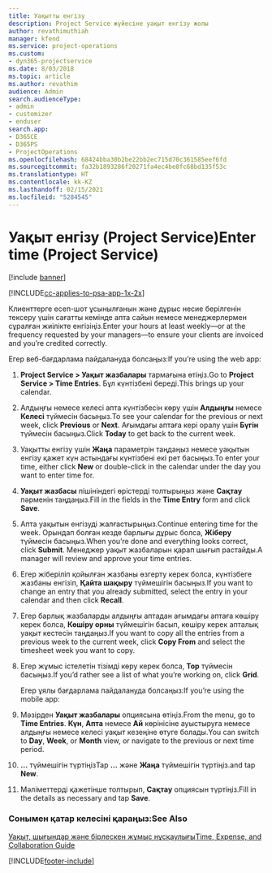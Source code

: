 ```yaml
---
title: Уақытты енгізу
description: Project Service жүйесіне уақыт енгізу жолы
author: revathimuthiah
manager: kfend
ms.service: project-operations
ms.custom:
- dyn365-projectservice
ms.date: 8/03/2018
ms.topic: article
ms.author: revathim
audience: Admin
search.audienceType:
- admin
- customizer
- enduser
search.app:
- D365CE
- D365PS
- ProjectOperations
ms.openlocfilehash: 68424bba30b2be22bb2ec715d70c361585eef6fd
ms.sourcegitcommit: fa32b1893286f20271fa4ec4be8fc68bd135f53c
ms.translationtype: HT
ms.contentlocale: kk-KZ
ms.lasthandoff: 02/15/2021
ms.locfileid: "5284545"
---
```

# <a name="enter-time-project-service"></a><span data-ttu-id="5e7a5-103">Уақыт енгізу (Project Service)</span><span class="sxs-lookup"><span data-stu-id="5e7a5-103">Enter time (Project Service)</span></span>

[!include [banner](../includes/psa-now-project-operations.md)]

[!INCLUDE[cc-applies-to-psa-app-1x-2x](../includes/cc-applies-to-psa-app-1x-2x.md)]

<span data-ttu-id="5e7a5-104">Клиенттерге есеп-шот ұсынылғанын және дұрыс несие берілгенін тексеру үшін сағатты кемінде апта сайын немесе менеджерлермен сұралған жиілікте енгізіңіз.</span><span class="sxs-lookup"><span data-stu-id="5e7a5-104">Enter your hours at least weekly—or at the frequency requested by your managers—to ensure your clients are invoiced and you’re credited correctly.</span></span>  
  
 <span data-ttu-id="5e7a5-105">Егер веб-бағдарлама пайдалануда болсаңыз:</span><span class="sxs-lookup"><span data-stu-id="5e7a5-105">If you’re using the web app:</span></span>  
  
1. <span data-ttu-id="5e7a5-106">**Project Service > Уақыт жазбалары** тармағына өтіңіз.</span><span class="sxs-lookup"><span data-stu-id="5e7a5-106">Go to **Project Service > Time Entries**.</span></span> <span data-ttu-id="5e7a5-107">Бұл күнтізбені береді.</span><span class="sxs-lookup"><span data-stu-id="5e7a5-107">This brings up your calendar.</span></span>  
  
2. <span data-ttu-id="5e7a5-108">Алдыңғы немесе келесі апта күнтізбесін көру үшін **Алдыңғы** немесе **Келесі** түймесін басыңыз.</span><span class="sxs-lookup"><span data-stu-id="5e7a5-108">To see your calendar for the previous or next week, click **Previous** or **Next**.</span></span> <span data-ttu-id="5e7a5-109">Ағымдағы аптаға кері оралу үшін **Бүгін** түймесін басыңыз.</span><span class="sxs-lookup"><span data-stu-id="5e7a5-109">Click **Today** to get back to the current week.</span></span>  
  
3. <span data-ttu-id="5e7a5-110">Уақытты енгізу үшін **Жаңа** параметрін таңдаңыз немесе уақытын енгізу қажет күн астындағы күнтізбені екі рет басыңыз.</span><span class="sxs-lookup"><span data-stu-id="5e7a5-110">To enter your time, either click **New** or double-click in the calendar under the day you want to enter time for.</span></span>  
  
4. <span data-ttu-id="5e7a5-111">**Уақыт жазбасы** пішініндегі өрістерді толтырыңыз және **Сақтау** пәрменін таңдаңыз.</span><span class="sxs-lookup"><span data-stu-id="5e7a5-111">Fill in the fields in the **Time Entry** form and click **Save**.</span></span>  
  
5. <span data-ttu-id="5e7a5-112">Апта уақытын енгізуді жалғастырыңыз.</span><span class="sxs-lookup"><span data-stu-id="5e7a5-112">Continue entering time for the week.</span></span> <span data-ttu-id="5e7a5-113">Орындап болған кезде барлығы дұрыс болса, **Жіберу** түймесін басыңыз.</span><span class="sxs-lookup"><span data-stu-id="5e7a5-113">When you’re done and everything looks correct, click **Submit**.</span></span> <span data-ttu-id="5e7a5-114">Менеджер уақыт жазбаларын қарап шығып растайды.</span><span class="sxs-lookup"><span data-stu-id="5e7a5-114">A manager will review and approve your time entries.</span></span>  
  
6. <span data-ttu-id="5e7a5-115">Егер жіберіліп қойылған жазбаны өзгерту керек болса, күнтізбеге жазбаны енгізіп, **Қайта шақыру** түймешігін басыңыз.</span><span class="sxs-lookup"><span data-stu-id="5e7a5-115">If you want to change an entry that you already submitted, select the entry in your calendar and then click **Recall**.</span></span>  
  
7. <span data-ttu-id="5e7a5-116">Егер барлық жазбаларды алдыңғы аптадан ағымдағы аптаға көшіру керек болса, **Көшіру орны** түймешігін басып, көшіру керек апталық уақыт кестесін таңдаңыз.</span><span class="sxs-lookup"><span data-stu-id="5e7a5-116">If you want to copy all the entries from a previous week to the current week, click **Copy From** and select the timesheet week you want to copy.</span></span>  
  
8. <span data-ttu-id="5e7a5-117">Егер жұмыс істелетін тізімді көру керек болса, **Тор** түймесін басыңыз.</span><span class="sxs-lookup"><span data-stu-id="5e7a5-117">If you’d rather see a list of what you’re working on, click **Grid**.</span></span>  
  
   <span data-ttu-id="5e7a5-118">Егер ұялы бағдарлама пайдалануда болсаңыз:</span><span class="sxs-lookup"><span data-stu-id="5e7a5-118">If you’re using the mobile app:</span></span>  
  
9. <span data-ttu-id="5e7a5-119">Мәзірден **Уақыт жазбалары** опциясына өтіңіз.</span><span class="sxs-lookup"><span data-stu-id="5e7a5-119">From the menu, go to **Time Entries**.</span></span>     <span data-ttu-id="5e7a5-120">**Күн**, **Апта** немесе **Ай** көрінісіне ауыстыруға немесе алдыңғы немесе келесі уақыт кезеңіне өтуге болады.</span><span class="sxs-lookup"><span data-stu-id="5e7a5-120">You can switch to **Day**, **Week**, or **Month** view, or navigate to the previous or next time period.</span></span>  
  
10. <span data-ttu-id="5e7a5-121">**…** түймешігін түртіңіз</span><span class="sxs-lookup"><span data-stu-id="5e7a5-121">Tap **…**</span></span> <span data-ttu-id="5e7a5-122">және **Жаңа** түймешігін түртіңіз.</span><span class="sxs-lookup"><span data-stu-id="5e7a5-122">and tap **New**.</span></span>  
  
11. <span data-ttu-id="5e7a5-123">Мәліметтерді қажетінше толтырып, **Сақтау** опциясын түртіңіз.</span><span class="sxs-lookup"><span data-stu-id="5e7a5-123">Fill in the details as necessary and tap **Save**.</span></span>  
  
### <a name="see-also"></a><span data-ttu-id="5e7a5-124">Сонымен қатар келесіні қараңыз:</span><span class="sxs-lookup"><span data-stu-id="5e7a5-124">See Also</span></span>  
 [<span data-ttu-id="5e7a5-125">Уақыт, шығындар және бірлескен жұмыс нұсқаулығы</span><span class="sxs-lookup"><span data-stu-id="5e7a5-125">Time, Expense, and Collaboration Guide</span></span>](../psa/time-expense-collaboration-guide.md)


[!INCLUDE[footer-include](../includes/footer-banner.md)]
